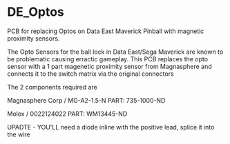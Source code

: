 # DE_Optos
PCB for replacing Optos on Data East Maverick Pinball with magnetic proximity sensors.

The Opto Sensors for the ball lock in Data East/Sega Maverick are known to be problematic causing erractic gameplay.  This PCB replaces the opto sensor with a 1 part magenetic proximity sensor from Magnasphere and connects it to the switch matrix via the original connectors 

The 2 components required are 

Magnasphere Corp / MG-A2-1.5-N PART: 735-1000-ND

Molex / 0022124022 PART: WM13445-ND


UPADTE - YOU'LL need a diode inline with the positive lead, splice it into the wire 
